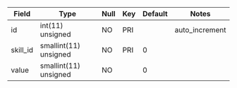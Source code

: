 **Field**|**Type**|**Null**|**Key**|**Default**|**Notes**
-----|-----|-----|-----|-----|-----
id|int(11) unsigned|NO|PRI| |auto\_increment
skill\_id|smallint(11) unsigned|NO|PRI|0| 
value|smallint(11) unsigned|NO| |0| 